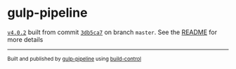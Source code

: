 # gulp-pipeline

[`v4.0.2`](../../releases/tag/v4.0.2) built from commit [`3db5ca7`](../../commit/3db5ca7f7acd30bfff38a205d5b286b53c7427ec) on branch `master`. See the [README](../..) for more details

---
<sup>Built and published by [gulp-pipeline](https://github.com/alienfast/gulp-pipeline) using [build-control](https://github.com/alienfast/build-control)</sup>
